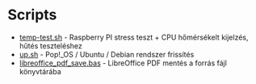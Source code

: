 # Scripts

- [temp-test.sh](https://github.com/faludiz/Scripts/blob/main/temp-test.sh) - Raspberry PI stress teszt + CPU hőmérsékelt kijelzés, hűtés teszteléshez
- [up.sh](https://github.com/faludiz/Scripts/blob/main/up.sh) - Pop!_OS / Ubuntu / Debian rendszer frissítés
- [libreoffice_pdf_save.bas](https://github.com/faludiz/Scripts/blob/main/libreoffice_pdf_save.bas) - LibreOffice PDF mentés a forrás fájl könyvtárába
